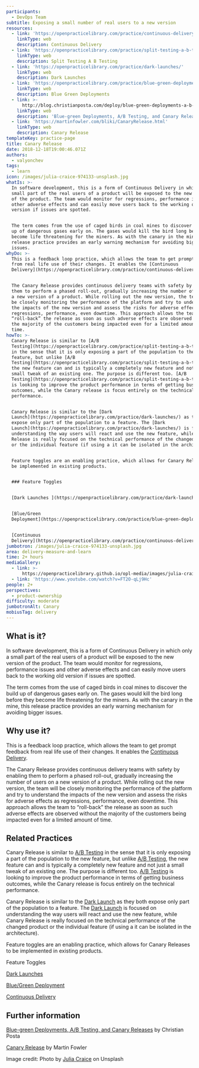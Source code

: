 ```yaml
---
participants:
  - DevOps Team
subtitle: Exposing a small number of real users to a new version
resources:
  - link: 'https://openpracticelibrary.com/practice/continuous-delivery/'
    linkType: web
    description: Continuous Delivery
  - link: 'https://openpracticelibrary.com/practice/split-testing-a-b-testing/'
    linkType: web
    description: Split Testing A B Testing
  - link: 'https://openpracticelibrary.com/practice/dark-launches/'
    linkType: web
    description: Dark Launches
  - link: 'https://openpracticelibrary.com/practice/blue-green-deployments/'
    linkType: web
    description: Blue Green Deployments
  - link: >-
      http://blog.christianposta.com/deploy/blue-green-deployments-a-b-testing-and-canary-releases/
    linkType: web
    description: 'Blue-green Deployments, A/B Testing, and Canary Releases'
  - link: 'https://martinfowler.com/bliki/CanaryRelease.html'
    linkType: web
    description: Canary Release
templateKey: practice-page
title: Canary Release
date: 2018-12-18T19:00:46.071Z
authors:
  - valyonchev
tags:
  - learn
icon: /images/julia-craice-974133-unsplash.jpg
whatIs: >-
  In software development, this is a form of Continuous Delivery in which only a
  small part of the real users of a product will be exposed to the new version
  of the product. The team would monitor for regressions, performance issues and
  other adverse effects and can easily move users back to the working old
  version if issues are spotted.


  The term comes from the use of caged birds in coal mines to discover the build
  up of dangerous gases early on. The gases would kill the bird long before they
  become life threatening for the miners. As with the canary in the mine, this
  release practice provides an early warning mechanism for avoiding bigger
  issues.
whyDo: >-
  This is a feedback loop practice, which allows the team to get prompt feedback
  from real life use of their changes. It enables the [Continuous
  Delivery](https://openpracticelibrary.com/practice/continuous-delivery/).


  The Canary Release provides continuous delivery teams with safety by enabling
  them to perform a phased roll-out, gradually increasing the number of users on
  a new version of a product. While rolling out the new version, the team will
  be closely monitoring the performance of the platform and try to understand
  the impacts of the new version and assess the risks for adverse effects as
  regressions, performance, even downtime. This approach allows the team to
  “roll-back” the release as soon as such adverse effects are observed without
  the majority of the customers being impacted even for a limited amount of
  time.
howTo: >-
  Canary Release is similar to [A/B
  Testing](https://openpracticelibrary.com/practice/split-testing-a-b-testing/)
  in the sense that it is only exposing a part of the population to the new
  feature, but unlike [A/B
  Testing](https://openpracticelibrary.com/practice/split-testing-a-b-testing/),
  the new feature can and is typically a completely new feature and not just a
  small tweak of an existing one. The purpose is different too. [A/B
  Testing](https://openpracticelibrary.com/practice/split-testing-a-b-testing/)
  is looking to improve the product performance in terms of getting business
  outcomes, while the Canary release is focus entirely on the technical
  performance.


  Canary Release is similar to the [Dark
  Launch](https://openpracticelibrary.com/practice/dark-launches/) as they both
  expose only part of the population to a feature. The [Dark
  Launch](https://openpracticelibrary.com/practice/dark-launches/) is focused on
  understanding the way users will react and use the new feature, while Canary
  Release is really focused on the technical performance of the changed product
  or the individual feature (if using a it can be isolated in the architecture).


  Feature toggles are an enabling practice, which allows for Canary Releases to
  be implemented in existing products.


  ### Feature Toggles


  [Dark Launches ](https://openpracticelibrary.com/practice/dark-launches/)


  [Blue/Green
  Deployment](https://openpracticelibrary.com/practice/blue-green-deployments/)


  [Continuous
  Delivery](https://openpracticelibrary.com/practice/continuous-delivery/)
jumbotron: /images/julia-craice-974133-unsplash.jpg
area: delivery-measure-and-learn
time: 2+ hours
mediaGallery:
  - link: >-
      https://openpracticelibrary.github.io/opl-media/images/julia-craice-974133-unsplash.jpg
  - link: 'https://www.youtube.com/watch?v=FT2O-qLj9Hc'
people: 2+
perspectives:
  - product-ownership
difficulty: moderate
jumbotronAlt: Canary
mobiusTag: delivery
---
```

## What is it?

In software development, this is a form of Continuous Delivery in which only a small part of the real users of a product will be exposed to the new version of the product. The team would monitor for regressions, performance issues and other adverse effects and can easily move users back to the working old version if issues are spotted.

The term comes from the use of caged birds in coal mines to discover the build up of dangerous gases early on. The gases would kill the bird long before they become life threatening for the miners. As with the canary in the mine, this release practice provides an early warning mechanism for avoiding bigger issues.

## Why use it?

This is a feedback loop practice, which allows the team to get prompt feedback from real life use of their changes. It enables the [Continuous Delivery](https://openpracticelibrary.com/practice/continuous-delivery/).

The Canary Release provides continuous delivery teams with safety by enabling them to perform a phased roll-out, gradually increasing the number of users on a new version of a product. While rolling out the new version, the team will be closely monitoring the performance of the platform and try to understand the impacts of the new version and assess the risks for adverse effects as regressions, performance, even downtime. This approach allows the team to “roll-back” the release as soon as such adverse effects are observed without the majority of the customers being impacted even for a limited amount of time.

## Related Practices

Canary Release is similar to [A/B Testing](https://openpracticelibrary.com/practice/split-testing-a-b-testing/) in the sense that it is only exposing a part of the population to the new feature, but unlike [A/B Testing](https://openpracticelibrary.com/practice/split-testing-a-b-testing/), the new feature can and is typically a completely new feature and not just a small tweak of an existing one. The purpose is different too. [A/B Testing](https://openpracticelibrary.com/practice/split-testing-a-b-testing/) is looking to improve the product performance in terms of getting business outcomes, while the Canary release is focus entirely on the technical performance.

Canary Release is similar to the [Dark Launch](https://openpracticelibrary.com/practice/dark-launches/) as they both expose only part of the population to a feature. The [Dark Launch](https://openpracticelibrary.com/practice/dark-launches/) is focused on understanding the way users will react and use the new feature, while Canary Release is really focused on the technical performance of the changed product or the individual feature (if using a it can be isolated in the architecture).

Feature toggles are an enabling practice, which allows for Canary Releases to be implemented in existing products.

Feature Toggles

[Dark Launches ](https://openpracticelibrary.com/practice/dark-launches/)

[Blue/Green Deployment](https://openpracticelibrary.com/practice/blue-green-deployments/)

[Continuous Delivery](https://openpracticelibrary.com/practice/continuous-delivery/)

## Further information

[Blue-green Deployments, A/B Testing, and Canary Releases](http://blog.christianposta.com/deploy/blue-green-deployments-a-b-testing-and-canary-releases/) by Christian Posta

[Canary Release](https://martinfowler.com/bliki/CanaryRelease.html) by Martin Fowler

Image credit: Photo by [Julia Craice](https://unsplash.com/photos/o0S-0Pa4F2M) on Unsplash
